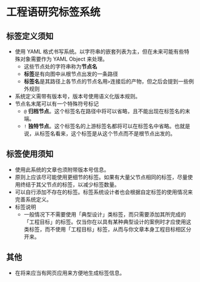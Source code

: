  

# 工程语研究标签系统

## 标签定义须知

* 使用 YAML 格式书写系统。以字符串的嵌套列表为主，但在未来可能有些特殊对象需要作为 YAML Object 来处理。
	* 这些节点处的字符串称为**节点名**
	* **标签**是有向图中从根节点出发的一条路径
	* **标签名**是其路径上各节点的节点名用`>`连接后的产物，但之后会提到一些例外规则
* 系统定义需带有版本号，版本号使用语义化版本规则。
* 节点名末尾可以有一个特殊符号标记
	* `@` **归档节点**。这个标签名在路径中将可以省略，且不能出现在标签名的末端。
	* `!` **独特节点**。这个标签名的上游标签名都将可以在标签名中省略。也就是说，从标签名看来，这个标签是从这个节点而不是根节点出发的。

## 标签使用须知

* 使用此系统的文章也须附带版本号信息。
* 原则上应该尽可能使用更细节的标签。如果有大量父节点相同的标签，尽量使用终结于其父节点的标签，以减少标签数量。
* 可以自行添加不存在的标签。标签系统设计者也会根据自定标签的使用情况来完善系统定义。
* 标签说明
	* 一般情况下不需要使用「典型设计」类标签，而只需要添加其所完成的「工程目标」的标签。仅当你在以具有某种典型设计的案例时才应使用这类标签，而不使用「工程目标」标签，从而与你文章本身工程目标相区分开来。

## 其他

* 在将来应当有网页应用来方便地生成标签信息。
